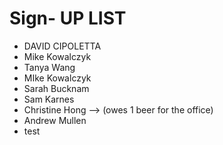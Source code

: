 # Sign- UP LIST

* DAVID CIPOLETTA
* Mike Kowalczyk
* Tanya Wang
* MIke Kowalczyk
* Sarah Bucknam
* Sam Karnes
* Christine Hong --> (owes 1 beer for the office)
* Andrew Mullen
* test
